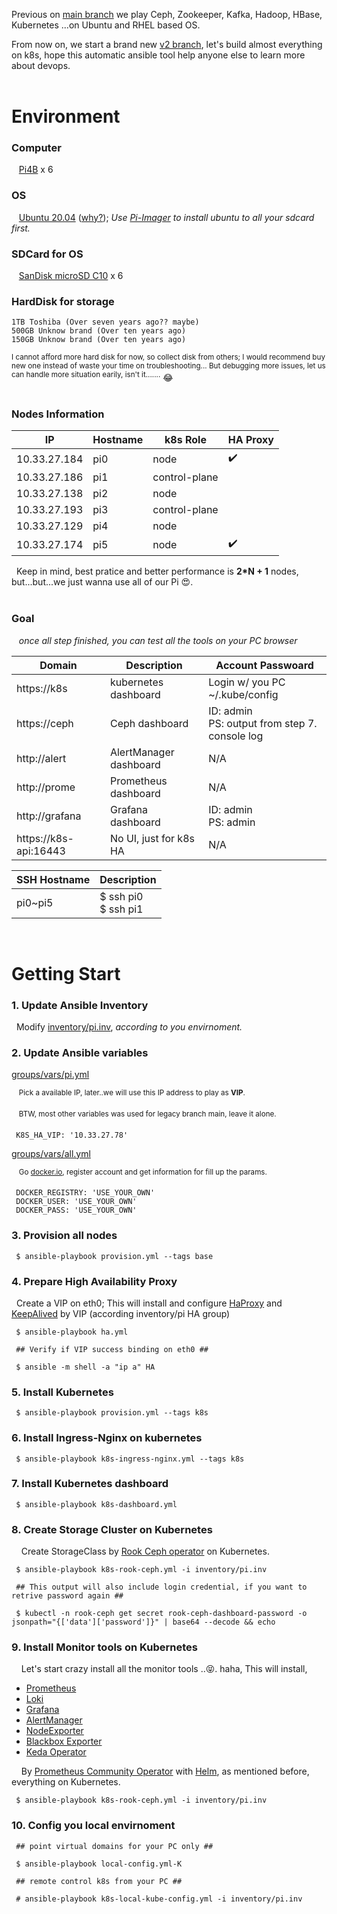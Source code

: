 Previous on [main branch](https://github.com/jasoncheng/testbed/tree/main) we play Ceph, Zookeeper, Kafka, Hadoop, HBase, Kubernetes ...on Ubuntu and RHEL based OS.

From now on, we start a brand new [v2 branch](https://github.com/jasoncheng/testbed/tree/v2), let's build almost everything on k8s, 
hope this automatic ansible tool help anyone else to learn more about devops.<br><br>

# Environment

### Computer
  
&nbsp;&nbsp; [Pi4B](https://www.raspberrypi.com/products/raspberry-pi-4-model-b/) x 6

### OS

&nbsp;&nbsp; [Ubuntu 20.04](https://ubuntu.com/) ([why?](https://docs.ceph.com/en/quincy/start/os-recommendations/)); *Use [Pi-Imager](https://www.raspberrypi.com/software/) to install ubuntu to all your sdcard first.*

### SDCard for OS

&nbsp;&nbsp; [SanDisk microSD C10](https://www.amazon.com/SanDisk-128GB-Extreme-microSD-Adapter/dp/B07FCMKK5X) x 6

### HardDisk for storage

    1TB Toshiba (Over seven years ago?? maybe)
    500GB Unknow brand (Over ten years ago)
    150GB Unknow brand (Over ten years ago)

<sup>
   I cannot afford more hard disk for now, so collect disk from others; I would recommend buy new one instead of waste your time on troubleshooting... But debugging more issues, let us can handle more situation earily, isn't it.......</sup> 😂
<br><br>

### Nodes Information

| IP | Hostname | k8s Role | HA Proxy |
| -------- | -------- | ----- | --- |
| 10.33.27.184 | pi0 | node |✔️
| 10.33.27.186 | pi1 | control-plane |
| 10.33.27.138 | pi2 | node |
| 10.33.27.193 | pi3 | control-plane |
| 10.33.27.129 | pi4 | node |
| 10.33.27.174 | pi5 | node |✔️

&nbsp;&nbsp;Keep in mind, best pratice and better performance is **2*N + 1** nodes, but...but...we just wanna use all of our Pi 😍.
<br><br>

### Goal 

&nbsp;&nbsp; *once all step finished, you can test all the tools on your PC browser*

| Domain | Description | Account Passwoard |
| -------- | -------- | -------- |
| https://k8s | kubernetes dashboard | Login w/ you PC ~/.kube/config |
| https://ceph | Ceph dashboard | ID: admin <br>PS: output from step 7. console log |
| http://alert | AlertManager dashboard | N/A |
| http://prome | Prometheus dashboard | N/A |
| http://grafana | Grafana dashboard | ID: admin <br> PS: admin
| https://k8s-api:16443 | No UI, just for k8s HA | N/A |

| SSH Hostname | Description |
| -------- | -------- |
| pi0~pi5 | $ ssh pi0<br> $ ssh pi1|


<br>

# Getting Start

### 1. Update Ansible Inventory

&nbsp;&nbsp;Modify [inventory/pi.inv](https://github.com/jasoncheng/testbed/blob/v2/ansible/inventory/pi.inv), *according to you envirnoment.*

### 2. Update Ansible variables

[groups/vars/pi.yml](https://github.com/jasoncheng/testbed/blob/v2/ansible/group_vars/pi.yml#L34)

&nbsp;&nbsp;&nbsp;<sup>Pick a available IP, later..we will use this IP address to play as **VIP**.</sup>

&nbsp;&nbsp;&nbsp;<sup>BTW, most other variables was used for legacy branch main, leave it alone.</sup>

     K8S_HA_VIP: '10.33.27.78'

[groups/vars/all.yml](https://github.com/jasoncheng/testbed/blob/v2/ansible/group_vars/all.yml#L23)

&nbsp;&nbsp;&nbsp;<sup>Go [docker.io](https://docker.io/), register account and get information for fill up the params.</sup>
  
     DOCKER_REGISTRY: 'USE_YOUR_OWN'
     DOCKER_USER: 'USE_YOUR_OWN'
     DOCKER_PASS: 'USE_YOUR_OWN'

### 3. Provision all nodes

     $ ansible-playbook provision.yml --tags base

### 4. Prepare High Availability Proxy

&nbsp;&nbsp;Create a VIP on eth0; This will install and configure [HaProxy](http://www.haproxy.org/) and [KeepAlived](https://github.com/acassen/keepalived) by VIP (according inventory/pi HA group)

     $ ansible-playbook ha.yml
     
     ## Verify if VIP success binding on eth0 ##

     $ ansible -m shell -a "ip a" HA

### 5. Install Kubernetes

     $ ansible-playbook provision.yml --tags k8s


### 6. Install Ingress-Nginx on kubernetes

     $ ansible-playbook k8s-ingress-nginx.yml --tags k8s


### 7. Install Kubernetes dashboard

     $ ansible-playbook k8s-dashboard.yml


### 8. Create Storage Cluster on Kubernetes

&nbsp;&nbsp;&nbsp;&nbsp;Create StorageClass by [Rook Ceph operator](https://rook.io/) on Kubernetes.

     $ ansible-playbook k8s-rook-ceph.yml -i inventory/pi.inv

     ## This output will also include login credential, if you want to retrive password again ##

     $ kubectl -n rook-ceph get secret rook-ceph-dashboard-password -o jsonpath="{['data']['password']}" | base64 --decode && echo


### 9. Install Monitor tools on Kubernetes

&nbsp;&nbsp;&nbsp;&nbsp;Let's start crazy install all the monitor tools ..😝. haha,
This will install,

- [Prometheus](https://prometheus.io/)
- [Loki](https://github.com/grafana/loki)
- [Grafana](https://grafana.com/)
- [AlertManager](https://prometheus.io/docs/alerting/latest/alertmanager/)
- [NodeExporter](https://github.com/prometheus/node_exporter)
- [Blackbox Exporter](https://github.com/prometheus/blackbox_exporter)
- [Keda Operator](https://keda.sh/)

&nbsp;&nbsp;&nbsp;&nbsp;By [Prometheus Community Operator](https://github.com/prometheus-community/helm-charts) with [Helm](https://helm.sh/), as mentioned before, everything on Kubernetes.

     $ ansible-playbook k8s-rook-ceph.yml -i inventory/pi.inv

### 10. Config you local envirnoment


     ## point virtual domains for your PC only ##

     $ ansible-playbook local-config.yml-K

     ## remote control k8s from your PC ##

     # ansible-playbook k8s-local-kube-config.yml -i inventory/pi.inv
